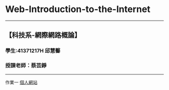 # Web-Introduction-to-the-Internet
---
【科技系-網際網路概論】
---
### 學生:41371217H 邱慧馨
### 授課老師：蔡芸錚
---
作業一
[個人網站](https://huixinnn77.github.io/Web-Introduction-to-the-Internet/)


